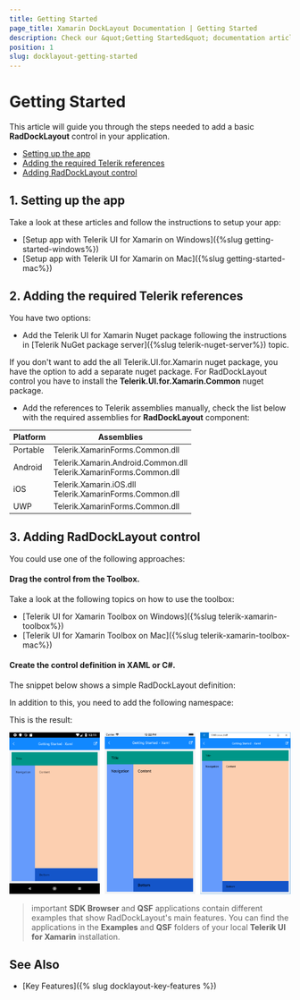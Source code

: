 ```yaml
---
title: Getting Started
page_title: Xamarin DockLayout Documentation | Getting Started
description: Check our &quot;Getting Started&quot; documentation article for Telerik DockLayout for Xamarin control.
position: 1
slug: docklayout-getting-started
---
```


# Getting Started

This article will guide you through the steps needed to add a basic **RadDockLayout** control in your application.

* [Setting up the app](#1-setting-up-the-app)
* [Adding the required Telerik references](#2-adding-the-required-telerik-references)
* [Adding RadDockLayout control](#3-adding-raddocklayout-control)

## 1. Setting up the app

Take a look at these articles and follow the instructions to setup your app:

- [Setup app with Telerik UI for Xamarin on Windows]({%slug getting-started-windows%})
- [Setup app with Telerik UI for Xamarin on Mac]({%slug getting-started-mac%})

## 2. Adding the required Telerik references

You have two options:

* Add the Telerik UI for Xamarin Nuget package following the instructions in [Telerik NuGet package server]({%slug telerik-nuget-server%}) topic.

If you don't want to add the all Telerik.UI.for.Xamarin nuget package, you have the option to add a separate nuget package. For RadDockLayout control you have to install the **Telerik.UI.for.Xamarin.Common** nuget package.

* Add the references to Telerik assemblies manually, check the list below with the required assemblies for **RadDockLayout** component:

| Platform | Assemblies |
| -------- | ---------- |
| Portable | Telerik.XamarinForms.Common.dll |
| Android  | Telerik.Xamarin.Android.Common.dll<br/>Telerik.XamarinForms.Common.dll |
| iOS      | Telerik.Xamarin.iOS.dll <br/>Telerik.XamarinForms.Common.dll |
| UWP      | Telerik.XamarinForms.Common.dll |

## 3. Adding RadDockLayout control

You could use one of the following approaches:

#### Drag the control from the Toolbox. 

Take a look at the following topics on how to use the toolbox:

* [Telerik UI for Xamarin Toolbox on Windows]({%slug telerik-xamarin-toolbox%})
* [Telerik UI for Xamarin Toolbox on Mac]({%slug telerik-xamarin-toolbox-mac%})
	
#### Create the control definition in XAML or C#.

The snippet below shows a simple RadDockLayout definition:

<snippet id='docklayout-getting-started-xaml' />
<snippet id='docklayout-getting-started-csharp' />

In addition to this, you need to add the following namespace:

<snippet id='xmlns-telericommon' />
<snippet id='ns-telerikcommon' />

This is the result:

![RadDockLayout](images/docklayout_getting_started.png)

>important **SDK Browser** and **QSF** applications contain different examples that show RadDockLayout's main features. You can find the applications in the **Examples** and **QSF** folders of your local **Telerik UI for Xamarin** installation.

## See Also

- [Key Features]({% slug docklayout-key-features %})